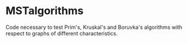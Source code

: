 # MSTalgorithms
 Code necessary to test Prim's, Kruskal's and Boruvka's algorithms with respect to graphs of different characteristics.
